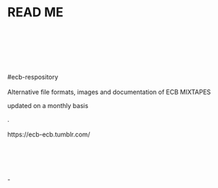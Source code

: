 # READ ME
<br></br>
<br></br>
<br></br>
#ecb-respository
<br></br>
Alternative file formats, images and documentation of ECB MIXTAPES
<p>updated on a monthly basis</p> 
.<br></br>
<url>https://ecb-ecb.tumblr.com/</url>
<br></br>
<br></br>
<br></br>
-
